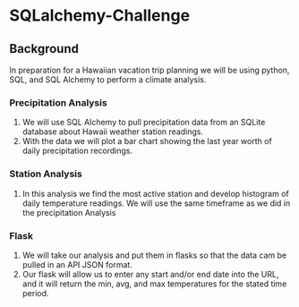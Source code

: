 # SQLalchemy-Challenge

## Background

In preparation for a Hawaiian vacation trip planning we will be using python, SQL, and SQL Alchemy to perform a climate analysis.

### Precipitation Analysis
1. We will use SQL Alchemy to pull precipitation data from an SQLite database about Hawaii weather station readings.
2. With the data we will plot a bar chart showing the last year worth of daily precipitation recordings.

### Station Analysis 
1. In this analysis we find the most active station and develop histogram of daily temperature readings. We will use the same timeframe as we did in the precipitation Analysis

### Flask
1. We will take our analysis and put them in flasks so that the data cam be pulled in an API JSON format.
2. Our flask will allow us to enter any start and/or end date into the URL, and it will return the min, avg, and max temperatures for the stated time period.
